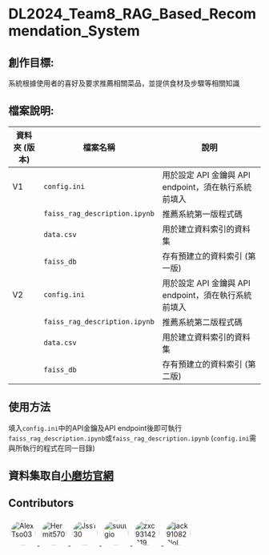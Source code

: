 # DL2024_Team8_RAG_Based_Recommendation_System

## 創作目標:
系統根據使用者的喜好及要求推薦相關菜品，並提供食材及步驟等相關知識

## 檔案說明:
| 資料夾 (版本) | 檔案名稱                  | 說明                                       |
|------|---------------------------|--------------------------------------------|
| V1   | `config.ini`              | 用於設定 API 金鑰與 API endpoint，須在執行系統前填入 |
|      | `faiss_rag_description.ipynb` | 推薦系統第一版程式碼                       |
|      | `data.csv`               | 用於建立資料索引的資料集                   |
|      |`faiss_db`                | 存有預建立的資料索引 (第一版)|
| V2   | `config.ini`              | 用於設定 API 金鑰與 API endpoint，須在執行系統前填入 |
|      | `faiss_rag_description.ipynb` | 推薦系統第二版程式碼                       |
|      | `data.csv`               | 用於建立資料索引的資料集                   |
|      |`faiss_db`                | 存有預建立的資料索引 (第二版)|

## 使用方法
填入`config.ini`中的API金鑰及API endpoint後即可執行`faiss_rag_description.ipynb`或`faiss_rag_description.ipynb` 
(`config.ini`需與所執行的程式在同一目錄)

## 資料集取自[小磨坊官網](<https://www.tomax.com.tw/>)

## Contributors
<!-- 小圓形頭像並排排列 -->
<a href="https://github.com/AlexTso03" target="_blank">
  <img src="https://github.com/AlexTso03.png" alt="AlexTso03" style="width:50px; height:50px; border-radius:50%; margin:4px;">
</a>
<a href="https://github.com/Hermit570" target="_blank">
  <img src="https://github.com/Hermit570.png" alt="Hermit570" style="width:50px; height:50px; border-radius:50%; margin:4px;">
</a>
<a href="https://github.com/Jss130" target="_blank">
  <img src="https://github.com/Jss130.png" alt="Jss130" style="width:50px; height:50px; border-radius:50%; margin:4px;">
</a>
<a href="https://github.com/suutgio" target="_blank">
  <img src="https://github.com/suutgio.png" alt="suutgio" style="width:50px; height:50px; border-radius:50%; margin:4px;">
</a>
<a href="https://github.com/zxc93142819" target="_blank">
  <img src="https://github.com/zxc93142819.png" alt="zxc93142819" style="width:50px; height:50px; border-radius:50%; margin:4px;">
</a>
<a href="https://github.com/jack910822lol" target="_blank">
  <img src="https://github.com/jack910822lol.png" alt="jack910822lol" style="width:50px; height:50px; border-radius:50%; margin:4px;">
</a>

